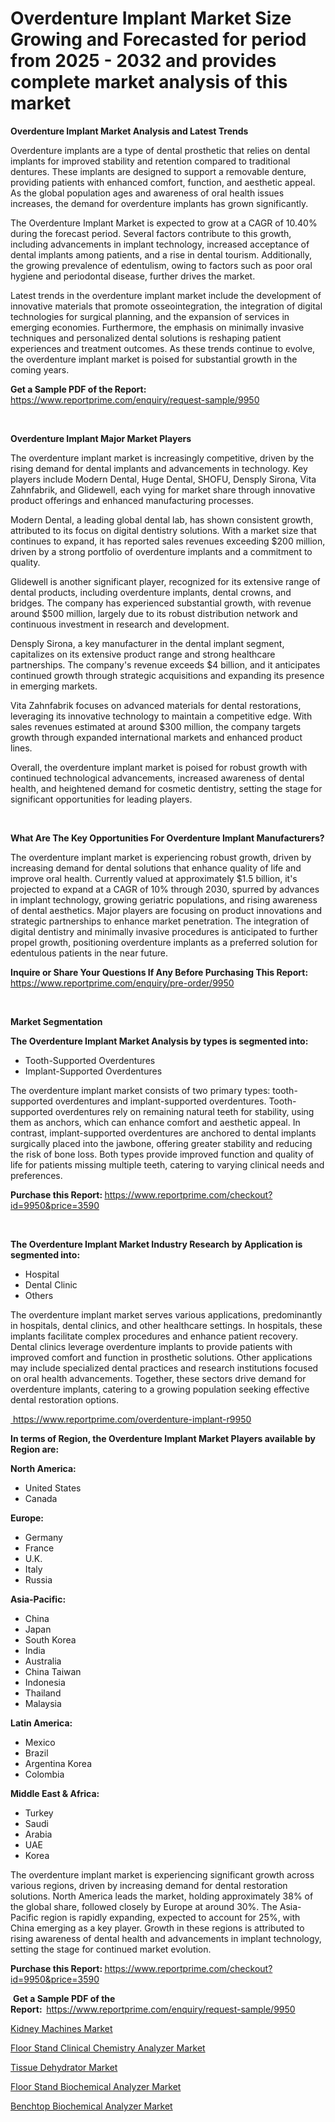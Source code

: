 <p><h1>Overdenture Implant Market Size Growing and Forecasted for period from 2025 - 2032 and provides complete market analysis of this market</h1></p><p><strong>Overdenture Implant Market Analysis and Latest Trends</strong></p>
<p><p>Overdenture implants are a type of dental prosthetic that relies on dental implants for improved stability and retention compared to traditional dentures. These implants are designed to support a removable denture, providing patients with enhanced comfort, function, and aesthetic appeal. As the global population ages and awareness of oral health issues increases, the demand for overdenture implants has grown significantly.</p><p>The Overdenture Implant Market is expected to grow at a CAGR of 10.40% during the forecast period. Several factors contribute to this growth, including advancements in implant technology, increased acceptance of dental implants among patients, and a rise in dental tourism. Additionally, the growing prevalence of edentulism, owing to factors such as poor oral hygiene and periodontal disease, further drives the market.</p><p>Latest trends in the overdenture implant market include the development of innovative materials that promote osseointegration, the integration of digital technologies for surgical planning, and the expansion of services in emerging economies. Furthermore, the emphasis on minimally invasive techniques and personalized dental solutions is reshaping patient experiences and treatment outcomes. As these trends continue to evolve, the overdenture implant market is poised for substantial growth in the coming years.</p></p>
<p><strong>Get a Sample PDF of the Report:&nbsp;</strong> <a href="https://www.reportprime.com/enquiry/request-sample/9950?utm_campaign=57&utm_medium=2&utm_source=Github&utm_content=ia&utm_term=20032025&utm_id=overdenture-implant">https://www.reportprime.com/enquiry/request-sample/9950</a></p>
<p>&nbsp;</p>
<p><strong>Overdenture Implant Major Market Players</strong></p>
<p><p>The overdenture implant market is increasingly competitive, driven by the rising demand for dental implants and advancements in technology. Key players include Modern Dental, Huge Dental, SHOFU, Densply Sirona, Vita Zahnfabrik, and Glidewell, each vying for market share through innovative product offerings and enhanced manufacturing processes.</p><p>Modern Dental, a leading global dental lab, has shown consistent growth, attributed to its focus on digital dentistry solutions. With a market size that continues to expand, it has reported sales revenues exceeding $200 million, driven by a strong portfolio of overdenture implants and a commitment to quality.</p><p>Glidewell is another significant player, recognized for its extensive range of dental products, including overdenture implants, dental crowns, and bridges. The company has experienced substantial growth, with revenue around $500 million, largely due to its robust distribution network and continuous investment in research and development.</p><p>Densply Sirona, a key manufacturer in the dental implant segment, capitalizes on its extensive product range and strong healthcare partnerships. The company's revenue exceeds $4 billion, and it anticipates continued growth through strategic acquisitions and expanding its presence in emerging markets.</p><p>Vita Zahnfabrik focuses on advanced materials for dental restorations, leveraging its innovative technology to maintain a competitive edge. With sales revenues estimated at around $300 million, the company targets growth through expanded international markets and enhanced product lines.</p><p>Overall, the overdenture implant market is poised for robust growth with continued technological advancements, increased awareness of dental health, and heightened demand for cosmetic dentistry, setting the stage for significant opportunities for leading players.</p></p>
<p>&nbsp;</p>
<p><strong>What Are The Key Opportunities For Overdenture Implant Manufacturers?</strong></p>
<p><p>The overdenture implant market is experiencing robust growth, driven by increasing demand for dental solutions that enhance quality of life and improve oral health. Currently valued at approximately $1.5 billion, it's projected to expand at a CAGR of 10% through 2030, spurred by advances in implant technology, growing geriatric populations, and rising awareness of dental aesthetics. Major players are focusing on product innovations and strategic partnerships to enhance market penetration. The integration of digital dentistry and minimally invasive procedures is anticipated to further propel growth, positioning overdenture implants as a preferred solution for edentulous patients in the near future.</p></p>
<p><strong>Inquire or Share Your Questions If Any Before Purchasing This Report:</strong> <a href="https://www.reportprime.com/enquiry/pre-order/9950?utm_campaign=57&utm_medium=2&utm_source=Github&utm_content=ia&utm_term=20032025&utm_id=overdenture-implant">https://www.reportprime.com/enquiry/pre-order/9950</a></p>
<p>&nbsp;</p>
<p><strong>Market Segmentation</strong></p>
<p><strong>The Overdenture Implant Market Analysis by types is segmented into:</strong></p>
<p><ul><li>Tooth-Supported Overdentures</li><li>Implant-Supported Overdentures</li></ul></p>
<p><p>The overdenture implant market consists of two primary types: tooth-supported overdentures and implant-supported overdentures. Tooth-supported overdentures rely on remaining natural teeth for stability, using them as anchors, which can enhance comfort and aesthetic appeal. In contrast, implant-supported overdentures are anchored to dental implants surgically placed into the jawbone, offering greater stability and reducing the risk of bone loss. Both types provide improved function and quality of life for patients missing multiple teeth, catering to varying clinical needs and preferences.</p></p>
<p><strong>Purchase this Report:&nbsp;</strong><a href="https://www.reportprime.com/checkout?id=9950&price=3590&utm_campaign=57&utm_medium=2&utm_source=Github&utm_content=ia&utm_term=20032025&utm_id=overdenture-implant">https://www.reportprime.com/checkout?id=9950&price=3590</a></p>
<p>&nbsp;</p>
<p><strong>The Overdenture Implant Market Industry Research by Application is segmented into:</strong></p>
<p><ul><li>Hospital</li><li>Dental Clinic</li><li>Others</li></ul></p>
<p><p>The overdenture implant market serves various applications, predominantly in hospitals, dental clinics, and other healthcare settings. In hospitals, these implants facilitate complex procedures and enhance patient recovery. Dental clinics leverage overdenture implants to provide patients with improved comfort and function in prosthetic solutions. Other applications may include specialized dental practices and research institutions focused on oral health advancements. Together, these sectors drive demand for overdenture implants, catering to a growing population seeking effective dental restoration options.</p></p>
<p><a href="https://www.reportprime.com/overdenture-implant-r9950?utm_campaign=57&utm_medium=2&utm_source=Github&utm_content=ia&utm_term=20032025&utm_id=overdenture-implant">&nbsp;https://www.reportprime.com/overdenture-implant-r9950</a></p>
<p><strong>In terms of Region, the Overdenture Implant Market Players available by Region are:</strong></p>
<p>
    <p> <strong> North America: </strong>
        <ul>
            <li>United States</li>
            <li>Canada</li>
        </ul>
        </p> 
    <p> <strong> Europe: </strong>
        <ul>
            <li>Germany</li>
            <li>France</li>
            <li>U.K.</li>
            <li>Italy</li>
            <li>Russia</li>
        </ul>
        </p> 
    <p> <strong> Asia-Pacific: </strong>
        <ul>
            <li>China</li>
            <li>Japan</li>
            <li>South Korea</li>
            <li>India</li>
            <li>Australia</li>
            <li>China Taiwan</li>
            <li>Indonesia</li>
            <li>Thailand</li>
            <li>Malaysia</li>
        </ul>
        </p> 
    <p> <strong> Latin America: </strong>
        <ul>
            <li>Mexico</li>
            <li>Brazil</li>
            <li>Argentina Korea</li>
            <li>Colombia</li>
        </ul>
        </p> 
    <p> <strong> Middle East & Africa: </strong>
        <ul>
            <li>Turkey</li>
            <li>Saudi</li>
            <li>Arabia</li>
            <li>UAE</li>
            <li>Korea</li>
        </ul>
    </p>
    </p>
<p><p>The overdenture implant market is experiencing significant growth across various regions, driven by increasing demand for dental restoration solutions. North America leads the market, holding approximately 38% of the global share, followed closely by Europe at around 30%. The Asia-Pacific region is rapidly expanding, expected to account for 25%, with China emerging as a key player. Growth in these regions is attributed to rising awareness of dental health and advancements in implant technology, setting the stage for continued market evolution.</p></p>
<p><strong>Purchase this Report: </strong><a href="https://www.reportprime.com/checkout?id=9950&price=3590&utm_campaign=57&utm_medium=2&utm_source=Github&utm_content=ia&utm_term=20032025&utm_id=overdenture-implant">https://www.reportprime.com/checkout?id=9950&price=3590</a></p>
<p>&nbsp;<strong>Get a Sample PDF of the Report:&nbsp;&nbsp;</strong><a href="https://www.reportprime.com/enquiry/request-sample/9950?utm_campaign=57&utm_medium=2&utm_source=Github&utm_content=ia&utm_term=20032025&utm_id=overdenture-implant">https://www.reportprime.com/enquiry/request-sample/9950</a></p>
<p><strong></strong></p>
<p><p><a href="https://github.com/abdhsheila7/Market-Research-Report-List-1/blob/main/kidney-machines-market.md?utm_campaign=57&utm_medium=2&utm_source=Github&utm_content=ia&utm_term=20032025&utm_id=overdenture-implant">Kidney Machines Market</a></p><p><a href="https://github.com/rjaibiagha/Market-Research-Report-List-1/blob/main/floor-stand-clinical-chemistry-analyzer-market.md?utm_campaign=57&utm_medium=2&utm_source=Github&utm_content=ia&utm_term=20032025&utm_id=overdenture-implant">Floor Stand Clinical Chemistry Analyzer Market</a></p><p><a href="https://github.com/brinnoifon/Market-Research-Report-List-1/blob/main/tissue-dehydrator-market.md?utm_campaign=57&utm_medium=2&utm_source=Github&utm_content=ia&utm_term=20032025&utm_id=overdenture-implant">Tissue Dehydrator Market</a></p><p><a href="https://github.com/rumaskdallys2/Market-Research-Report-List-1/blob/main/floor-stand-biochemical-analyzer-market.md?utm_campaign=57&utm_medium=2&utm_source=Github&utm_content=ia&utm_term=20032025&utm_id=overdenture-implant">Floor Stand Biochemical Analyzer Market</a></p><p><a href="https://github.com/godekkutero4/Market-Research-Report-List-1/blob/main/benchtop-biochemical-analyzer-market.md?utm_campaign=57&utm_medium=2&utm_source=Github&utm_content=ia&utm_term=20032025&utm_id=overdenture-implant">Benchtop Biochemical Analyzer Market</a></p></p>